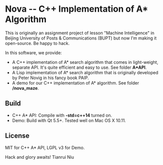 # Nova -- C++ Implementation of A* Algorithm
This is originally an assignment project of lesson "Machine Intelligence" in Beijing University of Posts & Communications (BUPT) but now I'm making it open-source. Be happy to hack.

In this software, we provide:
* A C++ implementation of A* search algorithm that comes in light-weight, separate API. It's quite efficient and easy to use. See folder **A*API**.
* A Lisp implementation of A* search algorithm that is originally developed by Peter Novig in his fancy book PAIP.
* A demo for our C++ implementation of A* algorithm. See folder **/nova_maze**.

## Build
- C++ A* API: Compile with **-std=c++14** turned on.
- Demo: Build with Qt 5.5+. Tested well on Mac OS X 10.11. 
## License 
MIT for C++ A* API, LGPL v3 for Demo.

Hack and glory awaits!
Tianrui Niu
